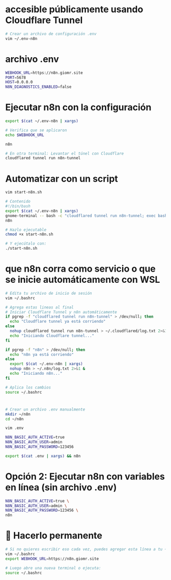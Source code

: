 # accesible públicamente usando Cloudflare Tunnel

```sh
# Crear un archivo de configuración .env
vim ~/.env-n8n
```

# archivo .env

```sh
WEBHOOK_URL=https://n8n.giomr.site
PORT=5678
HOST=0.0.0.0
N8N_DIAGNOSTICS_ENABLED=false
```

# Ejecutar n8n con la configuración

```sh
export $(cat ~/.env-n8n | xargs)

# Verifica que se aplicaron
echo $WEBHOOK_URL

n8n

# En otra terminal: Levantar el túnel con Cloudflare
cloudflared tunnel run n8n-tunnel
```

# Automatizar con un script

```sh
vim start-n8n.sh

# Contenido
#!/bin/bash
export $(cat ~/.env-n8n | xargs)
gnome-terminal -- bash -c "cloudflared tunnel run n8n-tunnel; exec bash"
n8n

# Hazlo ejecutable
chmod +x start-n8n.sh

# Y ejecútalo con:
./start-n8n.sh
```

# que n8n corra como servicio o que se inicie automáticamente con WSL

```sh
# Edita tu archivo de inicio de sesión
vim ~/.bashrc

# Agrega estas lineas al final
# Iniciar Cloudflare Tunnel y n8n automáticamente
if pgrep -f "cloudflared tunnel run n8n-tunnel" > /dev/null; then
  echo "Cloudflare tunnel ya está corriendo"
else
  nohup cloudflared tunnel run n8n-tunnel > ~/.cloudflared/log.txt 2>&1 &
  echo "Iniciando Cloudflare tunnel..."
fi

if pgrep -f "n8n" > /dev/null; then
  echo "n8n ya está corriendo"
else
  export $(cat ~/.env-n8n | xargs)
  nohup n8n > ~/.n8n/log.txt 2>&1 &
  echo "Iniciando n8n..."
fi

# Aplica los cambios
source ~/.bashrc
```

#

```sh
# Crear un archivo .env manualmente
mkdir ~/n8n
cd ~/n8n

vim .env

N8N_BASIC_AUTH_ACTIVE=true
N8N_BASIC_AUTH_USER=admin
N8N_BASIC_AUTH_PASSWORD=123456

export $(cat .env | xargs) && n8n
```

# Opción 2: Ejecutar n8n con variables en línea (sin archivo .env)

```sh
N8N_BASIC_AUTH_ACTIVE=true \
N8N_BASIC_AUTH_USER=admin \
N8N_BASIC_AUTH_PASSWORD=123456 \
n8n

```

# 🔁 Hacerlo permanente

```sh
# Si no quieres escribir eso cada vez, puedes agregar esta línea a tu ~/.bashrc o ~/.zshrc:
vim ~/.bashrc
export WEBHOOK_URL=https://n8n.giomr.site

# Luego abre una nueva terminal o ejecuta:
source ~/.bashrc
```
